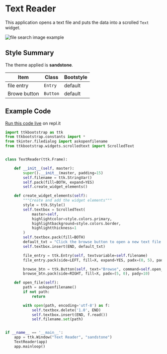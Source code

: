 # Text Reader
This application opens a text file and puts the data into a scrolled `Text` 
widget. 

![file search image example](../assets/gallery/text_reader.png)  

## Style Summary
The theme applied is **sandstone**.

| Item          | Class     | Bootstyle |
| ---           | ---       | --- |
| file entry    | `Entry`   | default |
| Browe button  | `Button`  | default |

## Example Code
[Run this code live](https://replit.com/@israel-dryer/text-reader#main.py) on repl.it

```python
import ttkbootstrap as ttk
from ttkbootstrap.constants import *
from tkinter.filedialog import askopenfilename
from ttkbootstrap.widgets.scrolledtext import ScrolledText


class TextReader(ttk.Frame):

    def __init__(self, master):
        super().__init__(master, padding=15)
        self.filename = ttk.StringVar()
        self.pack(fill=BOTH, expand=YES)
        self.create_widget_elements()

    def create_widget_elements(self):
        """Create and add the widget elements"""
        style = ttk.Style()
        self.textbox = ScrolledText(
            master=self,
            highlightcolor=style.colors.primary,
            highlightbackground=style.colors.border,
            highlightthickness=1
        )
        self.textbox.pack(fill=BOTH)
        default_txt = "Click the browse button to open a new text file."
        self.textbox.insert(END, default_txt)

        file_entry = ttk.Entry(self, textvariable=self.filename)
        file_entry.pack(side=LEFT, fill=X, expand=YES, padx=(0, 5), pady=10)

        browse_btn = ttk.Button(self, text="Browse", command=self.open_file)
        browse_btn.pack(side=RIGHT, fill=X, padx=(5, 0), pady=10)

    def open_file(self):
        path = askopenfilename()
        if not path:
            return

        with open(path, encoding='utf-8') as f:
            self.textbox.delete('1.0', END)
            self.textbox.insert(END, f.read())
            self.filename.set(path)


if __name__ == '__main__':
    app = ttk.Window("Text Reader", "sandstone")
    TextReader(app)
    app.mainloop()
```
